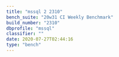 ```yaml
---
title: "mssql 2 2310"
bench_suite: "20w31 CI Weekly Benchmark"
build_number: "2310"
dbprofile: "mssql"
classifier: ""
date: 2020-07-27T02:44:16
type: "bench"
---
```

